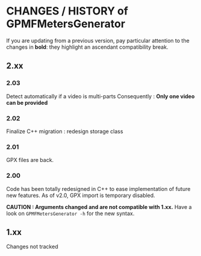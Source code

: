 # CHANGES / HISTORY of GPMFMetersGenerator

If you are updating from a previous version, pay particular attention to the changes in **bold**: they highlight an ascendant compatibility break.

## 2.xx

### 2.03

Detect automatically if a video is multi-parts
Consequently : **Only one video can be provided**

### 2.02

Finalize C++ migration : redesign storage class

### 2.01

GPX files are back.

### 2.00

Code has been totally redesigned in C++ to ease implementation of future new features.
As of v2.0, GPX import is temporary disabled.

**CAUTION : Arguments changed and are not compatible with 1.xx.** Have a look on `GPMFMetersGenerator -h` for the new syntax.

## 1.xx
Changes not tracked
